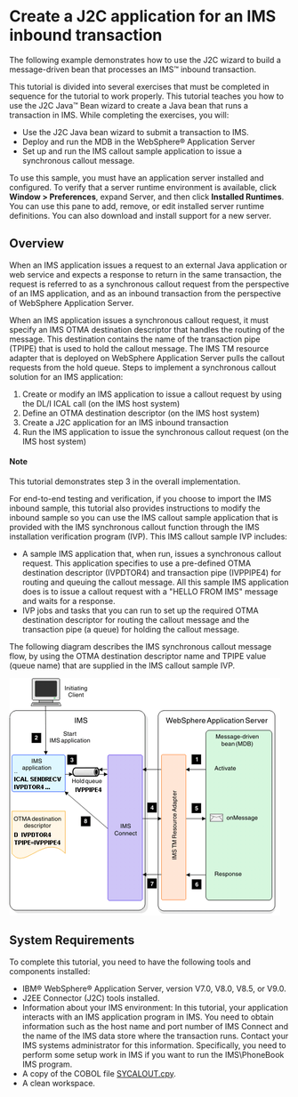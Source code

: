 # Create a J2C application for an IMS inbound transaction

The following example demonstrates how to use the J2C wizard to build a message-driven bean that processes an IMS™ inbound transaction.

This tutorial is divided into several exercises that must be completed in sequence for the tutorial to work properly. This tutorial teaches you how to use the J2C Java™ Bean wizard to create a Java bean that runs a transaction in IMS. While completing the exercises, you will:

* Use the J2C Java bean wizard to submit a transaction to IMS.
* Deploy and run the MDB in the WebSphere® Application Server
* Set up and run the IMS callout sample application to issue a synchronous callout message.

To use this sample, you must have an application server installed and configured. To verify that a server runtime environment is available, click **Window > Preferences**, expand Server, and then click **Installed Runtimes**. You can use this pane to add, remove, or edit installed server runtime definitions. You can also download and install support for a new server.

## Overview

When an IMS application issues a request to an external Java application or web service and expects a response to return in the same transaction, the request is referred to as a synchronous callout request from the perspective of an IMS application, and as an inbound transaction from the perspective of WebSphere Application Server.

When an IMS application issues a synchronous callout request, it must specify an IMS OTMA destination descriptor that handles the routing of the message. This destination contains the name of the transaction pipe (TPIPE) that is used to hold the callout message. The IMS TM resource adapter that is deployed on WebSphere Application Server pulls the callout requests from the hold queue.
Steps to implement a synchronous callout solution for an IMS application:

1. Create or modify an IMS application to issue a callout request by using the DL/I ICAL call (on the IMS host system)
 2. Define an OTMA destination descriptor (on the IMS host system)
 3. Create a J2C application for an IMS inbound transaction
 4. Run the IMS application to issue the synchronous callout request (on the IMS host system)
#### Note
This tutorial demonstrates step 3 in the overall implementation.

For end-to-end testing and verification, if you choose to import the IMS inbound sample, this tutorial also provides instructions to modify the inbound sample so you can use the IMS callout sample application that is provided with the IMS synchronous callout function through the IMS installation verification program (IVP). This IMS callout sample IVP includes:
* A sample IMS application that, when run, issues a synchronous callout request. This application specifies to use a pre-defined OTMA destination descriptor (IVPDTOR4) and transaction pipe (IVPPIPE4) for routing and queuing the callout message. All this sample IMS application does is to issue a callout request with a "HELLO FROM IMS" message and waits for a response.
* IVP jobs and tasks that you can run to set up the required OTMA destination descriptor for routing the callout message and the transaction pipe (a queue) for holding the callout message. 

The following diagram describes the IMS synchronous callout message flow, by using the OTMA destination descriptor name and TPIPE value (queue name) that are supplied in the IMS callout sample IVP.

![ims_inbound_flow](./media/ims_inbound_flow.gif)

## System Requirements

To complete this tutorial, you need to have the following tools and components installed: 

* IBM® WebSphere® Application Server, version V7.0, V8.0, V8.5, or V9.0.
* J2EE Connector (J2C) tools installed.
* Information about your IMS environment: In this tutorial, your application interacts with an IMS application program in IMS. You need to obtain information such as the host name and port number of IMS Connect and the name of the IMS data store where the transaction runs. Contact your IMS systems administrator for this information. Specifically, you need to perform some setup work in IMS if you want to run the IMS\PhoneBook IMS program. 
* A copy of the COBOL file [SYCALOUT.cpy](https://github.com/imsdev/ims-java-jee-tm/blob/master/inbound/sycalout.cpy).
* A clean workspace.
